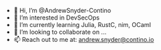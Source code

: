 - 👋 Hi, I’m @AndrewSnyder-Contino
- 👀 I’m interested in DevSecOps
- 🌱 I’m currently learning Julia, RustC, nim, OCaml
- 💞️ I’m looking to collaborate on ...
- 📫 Reach out to me at: andrew.snyder@contino.io

<!---
AndrewSnyder-Contino/AndrewSnyder-Contino is a ✨ special ✨ repository because its `README.md` (this file) appears on your GitHub profile.
You can click the Preview link to take a look at your changes.
--->

